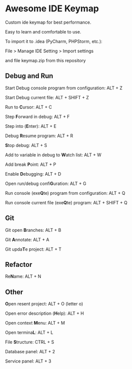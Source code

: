 # Awesome IDE Keymap

Custom ide keymap for best performance. 

Easy to learn and comfortable to use.

To import it to .idea (PyCharm, PHPStorm, etc.):

File > Manage IDE Setting > Import settings
 
and file keymap.zip from this repository 

## Debug and Run
Start Debug console program from configuration: ALT + Z

Start Debug current file: ALT + SHIFT + Z

Run to **C**ursor: ALT + C

Step **F**orward in debug: ALT + F

Step into (**E**nter): ALT + E

Debug **R**esume program: ALT + R

**S**top debug: ALT + S

Add to variable in debug to **W**atch list: ALT + W

Add break **P**oint: ALT + P

Enable **D**ebugging: ALT + D

Open run/debug  confi**G**uration: ALT + G

Run console (exe**Q**te) program from configuration: ALT + Q

Run console current file (exe**Q**te) program: ALT + SHIFT + Q


## Git

Git open **B**ranches: ALT + B

Git **A**nnotate: ALT + A

Git upda**T**e project: ALT + T

## Refactor

Re**N**ame: ALT + N

## Other

**O**pen resent project: ALT + O (letter o)

Open error description (**H**elp): ALT + H
   
Open context **M**enu: ALT + M

Open termina**L**: ALT + L

File **S**tructure: CTRL + S

Database panel: ALT + 2

Service panel: ALT + 3
